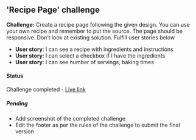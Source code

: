 ## 'Recipe Page' challenge

**Challenge:** Create a recipe page following the given design. You can use your own recipe and remember to put the source. The page should be responsive. Don’t look at existing solution. Fulfill user stories below

- **User story**: I can see a recipe with ingredients and instructions
- **User story**: I can select a checkbox if I have the ingredients
- **User story**: I can see number of servings, baking times

#### Status
Challenge completed - [Live link](https://dev-challenges-io.vimo.vercel.app/responsive_web_developer/recipe-page/index.html)

##### Pending 
- Add screenshot of the completed challenge
- Edit the footer as per the rules of the challenge to submit the final version
